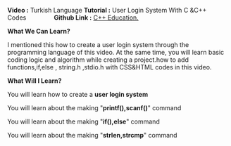 
<b>Video :</b> Turkish Language <b>Tutorial :</b> User Login System With C &C++ Codes&nbsp;&nbsp;&nbsp;&nbsp;&nbsp;&nbsp;&nbsp;&nbsp;&nbsp;&nbsp;&nbsp;&nbsp;&nbsp;&nbsp;&nbsp; <b>Github Link :</b> <a href="https://github.com/remoteman/c-programming-education" target="_blank">C++ Education.</a>

<b>What We Can Learn?</b>
<p>I mentioned this how to create a user login system through the programming language of this video. At the same time, you will learn basic coding logic and algorithm while creating a project.how to add functions,if,else , string.h ,stdio.h  with CSS&HTML codes in this video.</p>

<b>What Will I Learn?</b>
<p>You will learn how to create a <b>user login system</b></p>
<p>You will learn about the making "<b>printf(),scanf()</b>" command</p>
<p>You will learn about the making "<b>if(),else</b>" command</p>
<p>You will learn about the making "<b>strlen,strcmp</b>" command</p>
